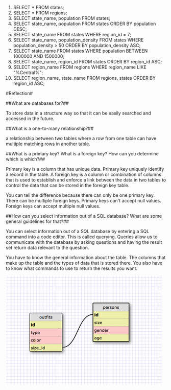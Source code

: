 1. SELECT * FROM states;
2. SELECT * FROM regions;
3. SELECT state_name, population FROM states;
4. SELECT state_name, population FROM states ORDER BY population DESC;
5. SELECT state_name FROM states WHERE region_id = 7;
6. SELECT state_name, population_density FROM states WHERE population_density > 50  ORDER BY population_density ASC;
7. SELECT state_name FROM states WHERE population BETWEEN 1000000 AND 1500000;
8. SELECT state_name, region_id  FROM states ORDER BY region_id  ASC;
9. SELECT region_name FROM regions WHERE region_name LIKE "%Central%";
10. SELECT region_name, state_name  FROM regions, states ORDER BY region_id  ASC;

#Reflection#

##What are databases for?##

To store data in a structure way so that it can be easily searched and accessed in the future.

##What is a one-to-many relationship?##

a relationship between two tables where a row from one table can have multiple matching rows in another table.

##What is a primary key? What is a foreign key? How can you determine which is which?##

Primary key is a column that has unique data. Primary key uniquely identify a record in the table.  A foreign key is a column or combination of columns that is used to establish and enforce a link between the data in two tables to control the data that can be stored in the foreign key table.

You can tell the difference because there can only be one primary key. There can be multiple foreign keys. Primary keys can't accept null values. Foreign keys can accept multiple null values.

##How can you select information out of a SQL database? What are some general guidelines for that?##

You can select information out of a SQL database by entering a SQL command into a code editor. This is called querying. Queries allow us to communicate with the database by asking questions and having the result set return data relevant to the question.

You have to know the general information about the table. The columns that make up the table and the types of data that is stored there. You also have to know what commands to use to return the results you want.

![Site Map](/week-8/database-intro/schema.png)